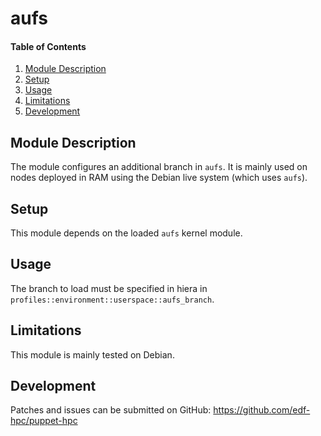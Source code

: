 # aufs

#### Table of Contents

1. [Module Description](#module-description)
2. [Setup](#setup)
3. [Usage](#usage)
4. [Limitations](#limitations)
5. [Development](#development)

## Module Description

The module configures an additional branch in `aufs`. It is mainly used
on nodes deployed in RAM using the Debian live system (which uses `aufs`).

## Setup

This module depends on the loaded `aufs` kernel module.

## Usage

The branch to load must be specified in hiera in `profiles::environment::userspace::aufs_branch`.

## Limitations

This module is mainly tested on Debian.

## Development

Patches and issues can be submitted on GitHub:
https://github.com/edf-hpc/puppet-hpc
